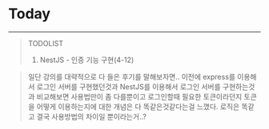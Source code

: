 # Today
-----------
> TODOLIST
>
>1. NestJS - 인증 기능 구현(4-12) 

> 일단 강의를 대략적으로 다 들은 후기를 말해보자면.. 이전에 express를 이용해서 로그인 서버를 구현했던것과 NestJS를 이용해서 로그인 서버를 구현하는것과 비교해보면
> 사용법만이 좀 다를뿐이고 로그인할때 필요한 토큰이라던지 토큰을 어떻게 이용하는지에 대한 개념은 다 똑같은것같다는걸 느꼈다. 로직은 똑같고 결국 사용방법의 차이일 뿐이라는거..?
